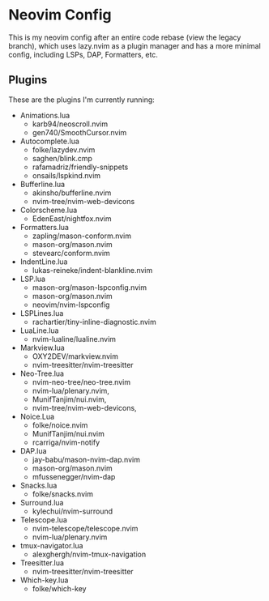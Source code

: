 # Neovim Config

This is my neovim config after an entire code rebase (view the legacy branch), which uses lazy.nvim as a plugin manager and has a more minimal config, including LSPs, DAP, Formatters, etc. 

## Plugins

These are the plugins I'm currently running: 

- Animations.lua
    - karb94/neoscroll.nvim
    - gen740/SmoothCursor.nvim
- Autocomplete.lua
    - folke/lazydev.nvim
    - saghen/blink.cmp
    - rafamadriz/friendly-snippets
    - onsails/lspkind.nvim
- Bufferline.lua
    - akinsho/bufferline.nvim
    - nvim-tree/nvim-web-devicons
- Colorscheme.lua
    - EdenEast/nightfox.nvim
- Formatters.lua
    - zapling/mason-conform.nvim
    - mason-org/mason.nvim
    - stevearc/conform.nvim
- IndentLine.lua
    - lukas-reineke/indent-blankline.nvim
- LSP.lua
	- mason-org/mason-lspconfig.nvim
	- mason-org/mason.nvim
	- neovim/nvim-lspconfig
- LSPLines.lua
    - rachartier/tiny-inline-diagnostic.nvim
- LuaLine.lua
    - nvim-lualine/lualine.nvim
- Markview.lua
    - OXY2DEV/markview.nvim
    - nvim-treesitter/nvim-treesitter
- Neo-Tree.lua
    - nvim-neo-tree/neo-tree.nvim
    - nvim-lua/plenary.nvim,
    - MunifTanjim/nui.nvim,
    - nvim-tree/nvim-web-devicons,
- Noice.Lua
    - folke/noice.nvim
    - MunifTanjim/nui.nvim
    - rcarriga/nvim-notify
- DAP.lua
    - jay-babu/mason-nvim-dap.nvim
    - mason-org/mason.nvim
    - mfussenegger/nvim-dap
- Snacks.lua
    - folke/snacks.nvim
- Surround.lua
    - kylechui/nvim-surround
- Telescope.lua
    - nvim-telescope/telescope.nvim
    - nvim-lua/plenary.nvim
- tmux-navigator.lua
    - alexghergh/nvim-tmux-navigation
- Treesitter.lua
    - nvim-treesitter/nvim-treesitter
- Which-key.lua
    - folke/which-key
